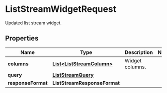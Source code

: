 # ListStreamWidgetRequest

Updated list stream widget.

## Properties

| Name               | Type                                                    | Description     | Notes |
| ------------------ | ------------------------------------------------------- | --------------- | ----- |
| **columns**        | [**List&lt;ListStreamColumn&gt;**](ListStreamColumn.md) | Widget columns. |
| **query**          | [**ListStreamQuery**](ListStreamQuery.md)               |                 |
| **responseFormat** | **ListStreamResponseFormat**                            |                 |
